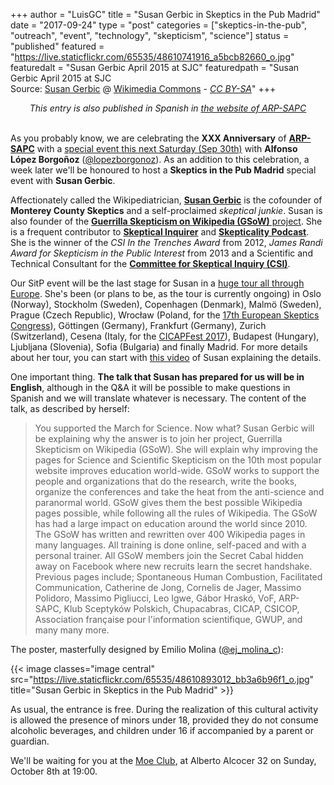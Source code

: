 +++
author = "LuisGC"
title = "Susan Gerbic in Skeptics in the Pub Madrid"
date = "2017-09-24"
type = "post"
categories = ["skeptics-in-the-pub", "outreach", "event", "technology", "skepticism", "science"]
status = "published"
featured = "https://live.staticflickr.com/65535/48610741916_a5bcb82660_o.jpg"
featuredalt = "Susan Gerbic April 2015 at SJC"
featuredpath = "Susan Gerbic April 2015 at SJC<br /> Source: <a href='https://commons.wikimedia.org/wiki/User:Sgerbic'>Susan Gerbic</a> @ <a href='https://commons.wikimedia.org/wiki/File:Gerbic_at_SJC.jpg'>Wikimedia Commons</a> - <a href='http://creativecommons.org/licenses/by-sa/4.0/'><i>CC BY-SA</i></a>"
+++

<center><i>This entry is also published in Spanish in <a href="http://www.escepticos.es/node/5374">the website of ARP-SAPC</a></i></center><br />

As you probably know, we are celebrating the **XXX Anniversary** of [**ARP-SAPC**](http://escepticos.es) with a [special event this next Saturday (Sep 30th)](http://www.escepticos.es/escepticos-en-el-pub) with **Alfonso López Borgoñoz** ([@lopezborgonoz](https://www.twitter.com/lopezborgonoz)). As an addition to this celebration, a week later we'll be honoured to host a **Skeptics in the Pub Madrid** special event with **Susan Gerbic**.

Affectionately called the Wikipediatrician, [**Susan Gerbic**](https://en.wikipedia.org/wiki/Susan_Gerbic) is the cofounder of **Monterey County Skeptics** and a self-proclaimed _skeptical junkie_. Susan is also founder of the [**Guerrilla Skepticism on Wikipedia (GSoW)** project](http://guerrillaskepticismonwikipedia.blogspot.com.es/). She is a frequent contributor to [**Skeptical Inquirer**](https://en.wikipedia.org/wiki/Skeptical_Inquirer) and [**Skepticality Podcast**](https://en.wikipedia.org/wiki/Skepticality). She is the winner of the _CSI In the Trenches Award_ from 2012, _James Randi Award for Skepticism in the Public Interest_ from 2013 and a Scientific and Technical Consultant for the [**Committee for Skeptical Inquiry (CSI)**](https://en.wikipedia.org/wiki/Committee_for_Skeptical_Inquiry).

Our SitP event will be the last stage for Susan in a [huge tour all through Europe](https://fundly.com/about-time-tour-skeptical-networking-across-europe#home). She's been (or plans to be, as the tour is currently ongoing) in Oslo (Norway), Stockholm (Sweden), Copenhagen (Denmark), Malmö (Sweden), Prague (Czech Republic), Wrocław (Poland, for the [17th European Skeptics Congress](http://euroscepticscon.org/en/)), Göttingen (Germany), Frankfurt (Germany), Zurich (Switzerland), Cesena (Italy, for the [CICAPFest 2017](http://www.cicap.org/convegno/2017/)), Budapest (Hungary), Ljubljana (Slovenia), Sofia (Bulgaria) and finally Madrid. For more details about her tour, you can start with [this video](https://www.facebook.com/Gerbic/videos/10155586328243771/) of Susan explaining the details.

One important thing. **The talk that Susan has prepared for us will be in English**, although in the Q&A it will be possible to make questions in Spanish and we will translate whatever is necessary. The content of the talk, as described by herself:

<blockquote>You supported the March for Science. Now what?  Susan Gerbic will be explaining why the answer is to join her project, Guerrilla Skepticism on Wikipedia (GSoW). She will explain why improving the pages for Science and Scientific Skepticism on the 10th most popular website improves education world-wide. GSoW works to support the people and organizations that do the research, write the books, organize the conferences and take the heat from the anti-science and paranormal world. GSoW gives them the best possible Wikipedia pages possible, while following all the rules of Wikipedia. The GSoW has had a large impact on education around the world since 2010. The GSoW has written and rewritten over 400 Wikipedia pages in many languages. All training is done online, self-paced and with a personal trainer. All GSoW members join the Secret Cabal hidden away on Facebook where new recruits learn the secret handshake. Previous pages include; Spontaneous Human Combustion, Facilitated Communication, Catherine de Jong, Cornelis de Jager, Massimo Polidoro, Massimo Pigliucci, Leo Igwe, Gábor Hraskó, VoF, ARP-SAPC, Klub Sceptyków Polskich, Chupacabras, CICAP, CSICOP, Association française pour l'information scientifique, GWUP, and many many more.</blockquote>

The poster, masterfully designed by Emilio Molina ([@ej_molina_c](https://twitter.com/ej_molina_c)):

{{< image classes="image central" src="https://live.staticflickr.com/65535/48610893012_bb3a6b96f1_o.jpg" title="Susan Gerbic in Skeptics in the Pub Madrid" >}}

As usual, the entrance is free. During the realization of this cultural activity is allowed the presence of minors under 18, provided they do not consume alcoholic beverages, and children under 16 if accompanied by a parent or guardian.

We'll be waiting for you at the [Moe Club](http://moeclub.com/), at Alberto Alcocer 32 on Sunday, October 8th at 19:00.
